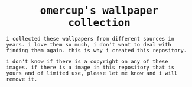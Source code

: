 <samp>
	<h1 align="center">omercup's wallpaper collection</h1>
	<p>
		i collected these wallpapers from different sources in years. i love them so much, i don't want to deal with finding them again. this is why i created this repository.
	</p>
	<p>
		i don't know if there is a copyright on any of these images. if there is a image in this repository that is yours and of limited use, please let me know and i will remove it.
	</p>
</samp>
